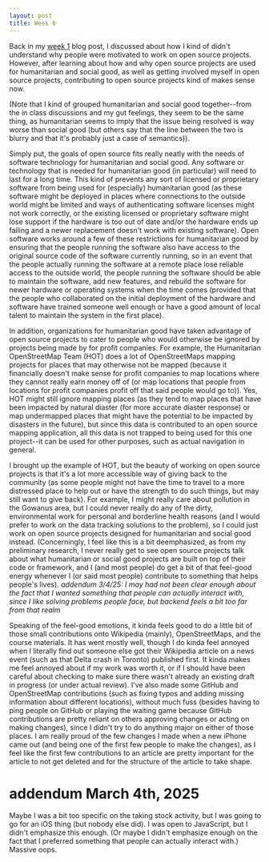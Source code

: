 ```yaml
---
layout: post
title: Week 6
---
```


Back in my [week 1](week01) blog post, I discussed about how I kind of didn't understand why people were motivated to work on open source projects. However, after learning about how and why open source projects are used for humanitarian and social good, as well as getting involved myself in open source projects, contributing to open source projects kind of makes sense now.

<!--more-->

(Note that I kind of grouped humanitarian and social good together--from the in class discussions and my gut feelings, they seem to be the same thing, as humanitarian seems to imply that the issue being resolved is way worse than social good (but others say that the line between the two is blurry and that it's probably just a case of semantics)).

Simply put, the goals of open source fits really neatly with the needs of software technology for humanitarian and social good. Any software or technology that is needed for humanitarian good (in particular) will need to last for a long time. This kind of prevents any sort of licensed or proprietary software from being used for (especially) humanitarian good (as these software might be deployed in places where connections to the outside world might be limited and ways of authenticating software licenses might not work correctly, or the existing licensed or proprietary software might lose support if the hardware is too out of date and/or the hardware ends up failing and a newer replacement doesn't work with existing software). Open software works around a few of these restrictions for humanitarian good by ensuring that the people running the software also have access to the original source code of the software currently running, so in an event that the people actually running the software at a remote place lose reliable access to the outside world, the people running the software should be able to maintain the software, add new features, and rebuild the software for newer hardware or operating systems when the time comes (provided that the people who collaborated on the initial deployment of the hardware and software have trained someone well enough or have a good amount of local talent to maintain the system in the first place).

In addition, organizations for humanitarian good have taken advantage of open source projects to cater to people who would otherwise be ignored by projects being made by for profit companies. For example, the Humanitarian OpenStreetMap Team (HOT) does a lot of OpenStreetMaps mapping projects for places that may otherwise not be mapped (because it financially doesn't make sense for profit companies to map locations where they cannot really earn money off of (or map locations that people from locations for profit companies profit off that said people would go to)). Yes, HOT might still ignore mapping places (as they tend to map places that have been impacted by natural diaster (for more accurate diaster response) or map undermapped places that might have the potential to be impacted by disasters in the future), but since this data is contributed to an open source mapping application, all this data is not trapped to being used for this one project--it can be used for other purposes, such as actual navigation in general.

I brought up the example of HOT, but the beauty of working on open source projects is that it's a lot more accessible way of giving back to the community (as some people might not have the time to travel to a more distressed place to help out or have the strength to do such things, but may still want to give back). For example, I might really care about pollution in the Gowanus area, but I could never really do any of the dirty, environmental work for personal and borderline health reasons (and I would prefer to work on the data tracking solutions to the problem), so I could just work on open source projects designed for humanitarian and social good instead. (Concerningly, I feel like this is a bit deemphasized, as from my preliminary research, I never really get to see open source projects talk about what humanitarian or social good projects are built on top of their code or framework, and I (and most people) do get a bit of that feel-good energy whenever I (or said most people) contribute to something that helps people's lives). *addendum 3/4/25: I may had not been clear enough about the fact that I wanted something that people can actually interact with, since I like solving problems people face, but backend feels a bit too far from that realm*

Speaking of the feel-good emotions, it kinda feels good to do a little bit of those small contributions onto Wikipedia (mainly), OpenStreetMaps, and the course materials. It has went mostly well, though I do kinda feel annoyed when I literally find out someone else got their Wikipedia article on a news event (such as that Delta crash in Toronto) published first. It kinda makes me feel annoyed about if my work was worth it, or if I should have been careful about checking to make sure there wasn't already an existing draft in progress (or under actual review). I've also made some GitHub and OpenStreetMap contributions (such as fixing typos and adding missing information about different locations), without much fuss (besides having to ping people on GitHub or playing the waiting game because GitHub contributions are pretty reliant on others approving changes or acting on making changes), since I didn't try to do anything major on either of those places. I am really proud of the few changes I made when a new iPhone came out (and being one of the first few people to make the changes), as I feel like the first few contributions to an article are pretty important for the article to not get deleted and for the structure of the article to take shape.

# addendum March 4th, 2025

Maybe I was a bit too specific on the taking stock activity, but I was going to go for an iOS thing (but nobody else did). I was open to JavaScript, but I didn't emphasize this enough. (Or maybe I didn't emphasize enough on the fact that I preferred something that people can actually interact with.) Massive oops.